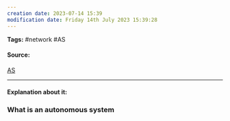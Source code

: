 ```yaml
---
creation date: 2023-07-14 15:39
modification date: Friday 14th July 2023 15:39:28
---
```


**Tags:** #network #AS

#### Source:
[AS](https://www.cloudflare.com/learning/network-layer/what-is-an-autonomous-system/)

--------------------------------------

#### Explanation about it:

### What is an autonomous system